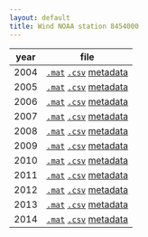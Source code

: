 ```yaml
---
layout: default
title: Wind NOAA station 8454000
---
```


year | file
------|------
2004  |[``.mat``](Data/wind/8454000/2004/wind_2004_8454000.mat) [``.csv``](Data/wind/8454000/2004/wind_2004_8454000.csv) [metadata](Data/wind/8454000/2004/README_wind_2004_8454000.json)
2005  |[``.mat``](Data/wind/8454000/2005/wind_2005_8454000.mat) [``.csv``](Data/wind/8454000/2005/wind_2005_8454000.csv) [metadata](Data/wind/8454000/2005/README_wind_2005_8454000.json)
2006  |[``.mat``](Data/wind/8454000/2006/wind_2006_8454000.mat) [``.csv``](Data/wind/8454000/2006/wind_2006_8454000.csv) [metadata](Data/wind/8454000/2006/README_wind_2006_8454000.json)
2007  |[``.mat``](Data/wind/8454000/2007/wind_2007_8454000.mat) [``.csv``](Data/wind/8454000/2007/wind_2007_8454000.csv) [metadata](Data/wind/8454000/2007/README_wind_2007_8454000.json)
2008  |[``.mat``](Data/wind/8454000/2008/wind_2008_8454000.mat) [``.csv``](Data/wind/8454000/2008/wind_2008_8454000.csv) [metadata](Data/wind/8454000/2008/README_wind_2008_8454000.json)
2009  |[``.mat``](Data/wind/8454000/2009/wind_2009_8454000.mat) [``.csv``](Data/wind/8454000/2009/wind_2009_8454000.csv) [metadata](Data/wind/8454000/2009/README_wind_2009_8454000.json)
2010  |[``.mat``](Data/wind/8454000/2010/wind_2010_8454000.mat) [``.csv``](Data/wind/8454000/2010/wind_2010_8454000.csv) [metadata](Data/wind/8454000/2010/README_wind_2010_8454000.json)
2011  |[``.mat``](Data/wind/8454000/2011/wind_2011_8454000.mat) [``.csv``](Data/wind/8454000/2011/wind_2011_8454000.csv) [metadata](Data/wind/8454000/2011/README_wind_2011_8454000.json)
2012  |[``.mat``](Data/wind/8454000/2012/wind_2012_8454000.mat) [``.csv``](Data/wind/8454000/2012/wind_2012_8454000.csv) [metadata](Data/wind/8454000/2012/README_wind_2012_8454000.json)
2013  |[``.mat``](Data/wind/8454000/2013/wind_2013_8454000.mat) [``.csv``](Data/wind/8454000/2013/wind_2013_8454000.csv) [metadata](Data/wind/8454000/2013/README_wind_2013_8454000.json)
2014  |[``.mat``](Data/wind/8454000/2014/wind_2014_8454000.mat) [``.csv``](Data/wind/8454000/2014/wind_2014_8454000.csv) [metadata](Data/wind/8454000/2014/README_wind_2014_8454000.json)
